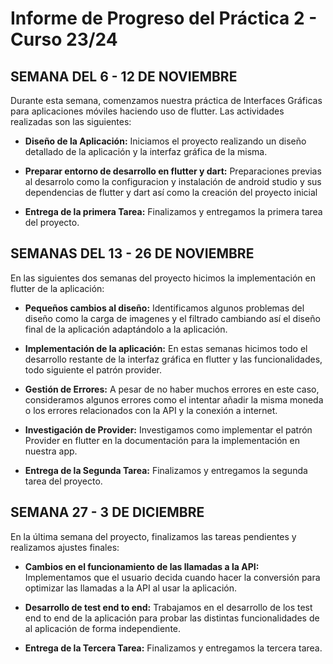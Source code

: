 # Informe de Progreso del Práctica 2 - Curso 23/24

## SEMANA DEL 6 - 12 DE NOVIEMBRE

Durante esta semana, comenzamos nuestra práctica de Interfaces Gráficas para aplicaciones móviles haciendo uso de flutter. Las actividades realizadas son las siguientes:

- **Diseño de la Aplicación:** Iniciamos el proyecto realizando un diseño detallado de la aplicación y la interfaz gráfica de la misma.

- **Preparar entorno de desarrollo en flutter y dart:** Preparaciones previas al desarrolo como la configuracion y instalación de android studio y sus dependencias de flutter y dart así como la creación del proyecto inicial

- **Entrega de la primera Tarea:** Finalizamos y entregamos la primera tarea del proyecto.
  
## SEMANAS DEL 13 - 26 DE NOVIEMBRE

En las siguientes dos semanas del proyecto hicimos la implementación en flutter de la aplicación:

- **Pequeños cambios al diseño:** Identificamos algunos problemas del diseño como la carga de imagenes y el filtrado cambiando así el diseño final de la aplicación adaptándolo a la aplicación.

- **Implementación de la aplicación:** En estas semanas hicimos todo el desarrollo restante de la interfaz gráfica en flutter y las funcionalidades, todo siguiente el patrón provider.

- **Gestión de Errores:** A pesar de no haber muchos errores en este caso, consideramos algunos errores como el intentar añadir la misma moneda o los errores relacionados con la API y la conexión a internet.

- **Investigación de Provider:** Investigamos como implementar el patrón Provider en flutter en la documentación para la implementación en nuestra app.

- **Entrega de la Segunda Tarea:** Finalizamos y entregamos la segunda tarea del proyecto.

## SEMANA 27 - 3 DE DICIEMBRE

En la última semana del proyecto, finalizamos las tareas pendientes y realizamos ajustes finales:

- **Cambios en el funcionamiento de las llamadas a la API:** Implementamos que el usuario decida cuando hacer la conversión para optimizar las llamadas a la API al usar la aplicación.

- **Desarrollo de test end to end:** Trabajamos en el desarrollo de los test end to end de la aplicación para probar las distintas funcionalidades de al aplicación de forma independiente.

- **Entrega de la Tercera Tarea:** Finalizamos y entregamos la tercera tarea.
